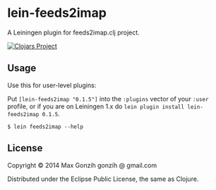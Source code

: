 # lein-feeds2imap

A Leiningen plugin for feeds2imap.clj project.

[![Clojars Project](http://clojars.org/lein-feeds2imap/latest-version.svg)](http://clojars.org/lein-feeds2imap)

## Usage

Use this for user-level plugins:

Put `[lein-feeds2imap "0.1.5"]` into the `:plugins` vector of your
`:user` profile, or if you are on Leiningen 1.x do `lein plugin install
lein-feeds2imap 0.1.5`.


    $ lein feeds2imap --help

## License

Copyright © 2014 Max Gonzih gonzih @ gmail.com

Distributed under the Eclipse Public License, the same as Clojure.
